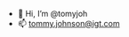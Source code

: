 - 👋 Hi, I’m @tomyjoh
- 📫 tommy.johnson@igt.com

<!---
tomyjoh/tomyjoh is a ✨ special ✨ repository because its `README.md` (this file) appears on your GitHub profile.
You can click the Preview link to take a look at your changes.
--->

